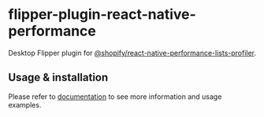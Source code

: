 # flipper-plugin-react-native-performance

Desktop Flipper plugin for [@shopify/react-native-performance-lists-profiler](/packages/react-native-performance-lists-profiler).

## Usage & installation

Please refer to [documentation](https://react-native-performance.docs.shopify.io/guides/react-native-performance-lists-profiler) to see more information and usage examples.
